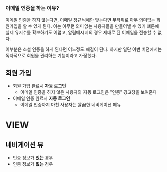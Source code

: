 ### 이메일 인증을 하는 이유?
이메일 인증을 하지 않는다면, 이메일 정규식에만 맞는다면 무작위로 아무 의미없는 회원가입을 할 수 있게 된다.
이는 아무런 의미없는 사용자들을 만들어낼 수 있기 떄문에 실제 유저수를 확보하기도 어렵고, 알림메시지의 경우 제대로 된 이메일을 전송할 수 없다.

이부분은 소셜 인증을 하게 된다면 어느정도 해결이 된다. 하지만 일단 이번 버전에서는 독자적으로 회원을 관리하는 기능이라고 가정했다.


## 회원 가입
- 회원 가입 완료시 **자동 로그인**
  - 이메일 인증을 하지 않은 사용자의 자동 로그인은 "인증" 경고창을 보여준다
- 이메일 인증 완료시 **자동 로그인**
  - 이메일 인증까지 마친 사용자는 깔끔한 네비게이션 메뉴

# VIEW
## 네비게이션 뷰
- 인증 정보가 **있는** 경우
- 인증 정보가 **없는** 경우

